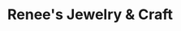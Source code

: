 ---
title: "Renee's Jewelry & Craft"
url: /neptune-beach/renees-jewelry-and-craft/
shop: jewelry
---